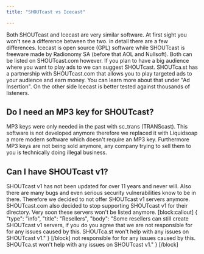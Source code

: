 ```yaml
---
title: "SHOUTcast vs Icecast"

---
```

Both SHOUTcast and Icecast are very similar software. At first sight you won't see a difference between the two. in detail there are a few differences.
Icecast is open source (GPL) software while SHOUTcast is freeware made by Radionomy SA (before that AOL and Nullsoft). Both can be listed on SHOUTcast.com however.
If you plan to have a big audience where you want to play ads to we can suggest SHOUTcast. SHOUTca.st has a partnership with SHOUTcast.com that allows you to play targeted ads to your audience and earn money. You can learn more about that under "Ad Insertion".
On the other side Icecast is better tested against thousands of listeners.

## Do I need an MP3 key for SHOUTcast?

MP3 keys were only needed in the past with sc_trans (TRANScast). This software is not developed anymore therefore we replaced it with Liquidsoap a more modern software which doesn't require an MP3 key. 
Furthermore MP3 keys are not being sold anymore, any company trying to sell them to you is technically doing illegal business.

## Can I have SHOUTcast v1?

SHOUTcast v1 has not been updated for over 11 years and never will. Also there are many bugs and even serious security vulnerabilities know to be in there. Therefore we decided to not offer SHOUTcast v1 servers anymore.
SHOUTcast.com also decided to stop supporting SHOUTcast v1 for their directory. Very soon these servers won't be listed anymore.
[block:callout]
{
  "type": "info",
  "title": "Resellers",
  "body": "Some resellers can still create SHOUTcast v1 servers, if you do you agree that we are not responsible for for any issues caused by this. SHOUTca.st won't help with any issues on SHOUTcast v1."
}
[/block]
not responsible for for any issues caused by this. SHOUTca.st won't help with any issues on SHOUTcast v1."
}
[/block]

